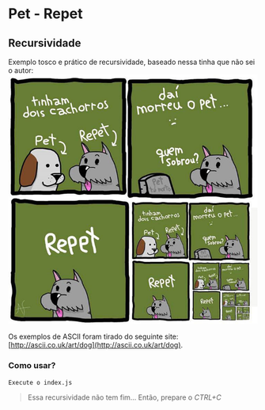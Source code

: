 # Pet - Repet

## Recursividade

Exemplo tosco e prático de recursividade, baseado nessa tinha que não sei o autor:
![Tirinha](/pet-repet.jpg)

Os exemplos de ASCII foram tirado do seguinte site:
[http://ascii.co.uk/art/dog](http://ascii.co.uk/art/dog).

### Como usar?
```
Execute o index.js
```
> Essa recursividade não tem fim... Então, prepare o *CTRL+C*
